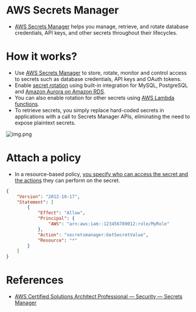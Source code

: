 # AWS Secrets Manager
- [AWS Secrets Manager](https://aws.amazon.com/secrets-manager/) helps you manage, retrieve, and rotate database credentials, API keys, and other secrets throughout their lifecycles.

# How it works?
- Use [AWS Secrets Manager](https://aws.amazon.com/secrets-manager/) to store, rotate, monitor and control access to secrets such as database credentials, API keys and OAuth tokens. 
- Enable [secret rotation](https://docs.aws.amazon.com/secretsmanager/latest/userguide/rotating-secrets.html) using built-in integration for MySQL, PostgreSQL and [Amazon Aurora on Amazon RDS](../../1_Databases/AmazonRDS). 
- You can also enable rotation for other secrets using [AWS Lambda functions](../../2_Compute/AWSLambda/Readme.md). 
- To retrieve secrets, you simply replace hard-coded secrets in applications with a call to Secrets Manager APIs, eliminating the need to expose plaintext secrets.

![img.png](../../../HLD-System-Designs/0_HLDUseCasesProblems/AWS_DesignUploadImageLambdaS3/UploadImage-Lambda.drawio.png)

# Attach a policy
- In a resource-based policy, [you specify who can access the secret and the actions](https://docs.aws.amazon.com/secretsmanager/latest/userguide/auth-and-access_resource-policies.html) they can perform on the secret.

````json
{
    "Version": "2012-10-17",
    "Statement": [
        {
            "Effect": "Allow",
            "Principal": {
                "AWS": "arn:aws:iam::123456789012:role/MyRole"
            },
            "Action": "secretsmanager:GetSecretValue",
            "Resource": "*"
        }
    ]
}
````
# References
- [AWS Certified Solutions Architect Professional — Security — Secrets Manager](https://medium.com/codex/aws-certified-solutions-architect-professional-security-secrets-manager-f39137c72211)